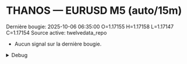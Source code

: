 # THANOS — EURUSD M5 (auto/15m)
Dernière bougie: 2025-10-06 06:35:00  O=1.17155  H=1.17158  L=1.17147  C=1.17154
Source active: twelvedata_repo

- Aucun signal sur la dernière bougie.

<details><summary>Debug</summary>

- TD_API_KEY manquant.

</details>